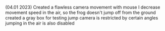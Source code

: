 (04.01 2023) Created a flawless camera movement with mouse
I decrease movement speed in the air, so the frog doesn't jump off from the ground
created a gray box for testing jump
camera is restricted by certain angles
jumping in the air is also disabled
